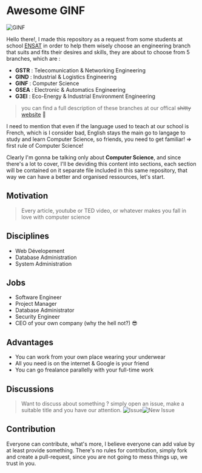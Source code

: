 # Awesome GINF

![GINF](https://raw.githubusercontent.com/Zianwar/awesome-ginf/master/images/ginf.png?token=AGMZeFbP2EnVs2S29E2B4NdXZpn19lu6ks5VqvTTwA%3D%3D "Génie Informatique")            

Hello there!, I made this repository as a request from some students at school [ENSAT](http://ensat.ac.ma) in order to help them wisely choose an engineering branch that suits and fits their desires and skills, they are about to choose from 5 branches, which are : 

+ **GSTR** : Telecomunication & Networking Engineering
+ **GIND** : Industrial & Logistics Engineering
+ **GINF** : Computer Science
+ **GSEA** : Electronic & Automatics Engineering 
+ **G3EI** : Eco-Energy & Industrial Environment Engineering 

> you can find a full description of these branches at our offical  ~~shitty~~ [website](http://ensat.ac.ma) :poop:

I need to mention that even if the language used to teach at our school is French, which is I consider bad, English stays the main go to langage to study and learn Computer Science, so friends, you need to get familiar! => first rule of Computer Science!

Clearly I'm gonna be talking only about **Computer Science**, and since there's a lot to cover, I'll be deviding this content into sections, each section will be contained on it separate file included in this same repository, that way we can have a better and organised ressources, let's start. 


## Motivation
>Every article, youtube or TED video, or whatever makes you fall in love with computer science


## Disciplines
+ Web Dévelopement 
+ Database Administration
+ System Administration


## Jobs
+ Software Engineer
+ Project Manager
+ Database Administrator
+ Security Engineer
+ CEO of your own company (why the hell not?) :sunglasses:


## Advantages
+ You can work from your own place wearing your underwear
+ All you need is on the internet & Google is your friend
+ You can go frealance parallelly with your full-time work


## Discussions
>Want to discuss about something ?
>simply open an issue, make a suitable title and you have our attention.
![Issue](https://raw.githubusercontent.com/Zianwar/awesome-ginf/master/images/issue.png?token=AGMZeMfh_7UiP1E0KmfpS42HMwwNuipcks5VqwGowA%3D%3D "Issues Section")![New Issue](https://raw.githubusercontent.com/Zianwar/awesome-ginf/master/images/newissue.png?token=AGMZeH-_oY8YQQPGTBapgVqPA9n_7Xfkks5VqwHVwA%3D%3D "Create New Issue")            


## Contribution
Everyone can contribute, what's more, I believe everyone can add value by at least provide something.
There's no rules for contribution, simply fork and create a pull-request, since you are not going to mess things up, 
we trust in you. 

